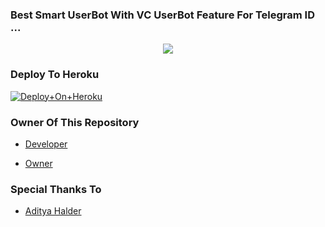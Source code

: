 ### Best Smart UserBot With VC UserBot Feature For Telegram ID ...


<p align="center"><a href="https://t.me/Xelcius"><img src="https://telegra.ph/file/e0ae449fe0a2091b02cec.jpg"></a></p>




### Deploy To Heroku

[![Deploy+On+Heroku](https://www.herokucdn.com/deploy/button.svg)](https://heroku.com/deploy?template=https://github.com/RimuruDemonlord/RFS-Userbot)

### Owner Of This Repository
- [Developer](https://t.me/Xelcius)

- [Owner](https://t.me/KATTAR_HINDU_NETWORK_OWNER)

### Special Thanks To
- [Aditya Halder](https://t.me/AdityaHalder)
